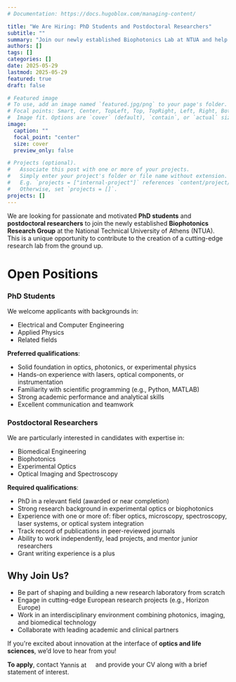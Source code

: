 ```yaml
---
# Documentation: https://docs.hugoblox.com/managing-content/

title: "We Are Hiring: PhD Students and Postdoctoral Researchers"
subtitle: ""
summary: "Join our newly established Biophotonics Lab at NTUA and help build it from the ground up."
authors: []
tags: []
categories: []
date: 2025-05-29
lastmod: 2025-05-29
featured: true
draft: false

# Featured image
# To use, add an image named `featured.jpg/png` to your page's folder.
# Focal points: Smart, Center, TopLeft, Top, TopRight, Left, Right, BottomLeft, Bottom, BottomRight.
#  Image fit. Options are `cover` (default), `contain`, or `actual` size.
image:
  caption: ""
  focal_point: "center"
  size: cover
  preview_only: false

# Projects (optional).
#   Associate this post with one or more of your projects.
#   Simply enter your project's folder or file name without extension.
#   E.g. `projects = ["internal-project"]` references `content/project/deep-learning/index.md`.
#   Otherwise, set `projects = []`.
projects: []
---
```


We are looking for passionate and motivated **PhD students** and **postdoctoral researchers** to join the newly established **Biophotonics Research Group** at the National Technical University of Athens (NTUA). This is a unique opportunity to contribute to the creation of a cutting-edge research lab from the ground up.

# Open Positions

### PhD Students  
We welcome applicants with backgrounds in:
- Electrical and Computer Engineering  
- Applied Physics  
- Related fields

**Preferred qualifications**:
- Solid foundation in optics, photonics, or experimental physics  
- Hands-on experience with lasers, optical components, or instrumentation  
- Familiarity with scientific programming (e.g., Python, MATLAB)  
- Strong academic performance and analytical skills  
- Excellent communication and teamwork  

### Postdoctoral Researchers  
We are particularly interested in candidates with expertise in:
- Biomedical Engineering  
- Biophotonics  
- Experimental Optics  
- Optical Imaging and Spectroscopy

**Required qualifications**:
- PhD in a relevant field (awarded or near completion)  
- Strong research background in experimental optics or biophotonics  
- Experience with one or more of: fiber optics, microscopy, spectroscopy, laser systems, or optical system integration  
- Track record of publications in peer-reviewed journals  
- Ability to work independently, lead projects, and mentor junior researchers  
- Grant writing experience is a plus

## Why Join Us?

- Be part of shaping and building a new research laboratory from scratch  
- Engage in cutting-edge European research projects (e.g., Horizon Europe)  
- Work in an interdisciplinary environment combining photonics, imaging, and biomedical technology  
- Collaborate with leading academic and clinical partners

If you're excited about innovation at the interface of **optics and life sciences**, we’d love to hear from you!

**To apply**, contact <span style="display: inline-flex; align-items: center; gap: 0.2em; line-height: 1; vertical-align: middle;">
  Yannis at <img src="/images/email.png" alt="" style="height: 1.0em; margin: 0; padding: 0; display: inline;">
</span>
and provide your CV along with a brief statement of interest.

